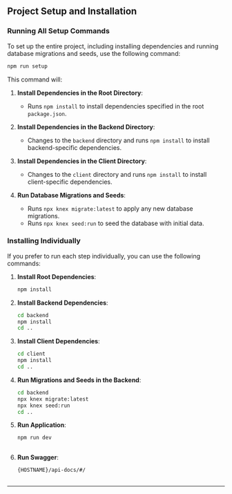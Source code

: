 ## Project Setup and Installation

### Running All Setup Commands

To set up the entire project, including installing dependencies and running database migrations and seeds, use the following command:

```bash
npm run setup
```

This command will:

1. **Install Dependencies in the Root Directory**:
   - Runs `npm install` to install dependencies specified in the root `package.json`.

2. **Install Dependencies in the Backend Directory**:
   - Changes to the `backend` directory and runs `npm install` to install backend-specific dependencies.

3. **Install Dependencies in the Client Directory**:
   - Changes to the `client` directory and runs `npm install` to install client-specific dependencies.

4. **Run Database Migrations and Seeds**:
   - Runs `npx knex migrate:latest` to apply any new database migrations.
   - Runs `npx knex seed:run` to seed the database with initial data.

### Installing Individually

If you prefer to run each step individually, you can use the following commands:

1. **Install Root Dependencies**:
   ```bash
   npm install
   ```

2. **Install Backend Dependencies**:
   ```bash
   cd backend
   npm install
   cd ..
   ```

3. **Install Client Dependencies**:
   ```bash
   cd client
   npm install
   cd ..
   ```

4. **Run Migrations and Seeds in the Backend**:
   ```bash
   cd backend
   npx knex migrate:latest
   npx knex seed:run
   cd ..
   ```

5. **Run Application**:
   ```bash
   npm run dev
    
   ```

6. **Run Swagger**:
   ```bash
   {HOSTNAME}/api-docs/#/
    
   ```

---
 